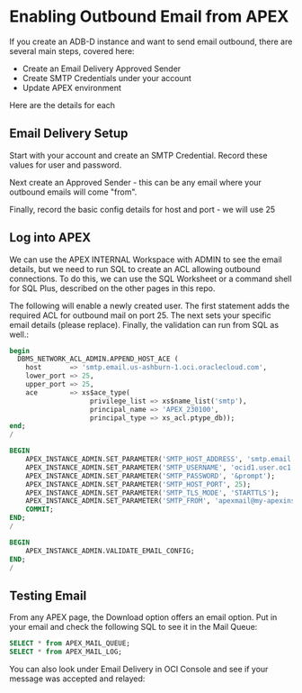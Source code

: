 # Enabling Outbound Email from APEX
If you create an ADB-D instance and want to send email outbound, there are several main steps, covered here:

- Create an Email Delivery Approved Sender
- Create SMTP Credentials under your account
- Update APEX environment

Here are the details for each

## Email Delivery Setup

Start with your account and create an SMTP Credential. Record these values for user and password.

Next create an Approved Sender - this can be any email where your outbound emails will come "from".

Finally, record the basic config details for host and port - we will use 25

## Log into APEX

We can use the APEX INTERNAL Workspace with ADMIN to see the email details, but we need to run SQL to create an ACL allowing outbound connections. To do this, we can use the SQL Worksheet or a command shell for SQL Plus, described on the other pages in this repo.

The following will enable a newly created user.  The first statement adds the required ACL for outbound mail on port 25.  The next sets your specific email details (please replace).  Finally, the validation can run from SQL as well.:
```sql
begin
  DBMS_NETWORK_ACL_ADMIN.APPEND_HOST_ACE (
    host       => 'smtp.email.us-ashburn-1.oci.oraclecloud.com',
    lower_port => 25,
    upper_port => 25,
    ace        => xs$ace_type(
                    privilege_list => xs$name_list('smtp'),
                    principal_name => 'APEX_230100',
                    principal_type => xs_acl.ptype_db));
end;
/

BEGIN
    APEX_INSTANCE_ADMIN.SET_PARAMETER('SMTP_HOST_ADDRESS', 'smtp.email.us-ashburn-1.oci.oraclecloud.com');
    APEX_INSTANCE_ADMIN.SET_PARAMETER('SMTP_USERNAME', 'ocid1.user.oc1..aaaaaaaazi2fdcfuv3noqvmhisggzk2ecwf6aqppn5hblr7znfvx745rqrkq@ocid1.tenancy.oc1..aaaaaaaackopa27emaz4uteg4sseutmk3qq73iyoymttpyjdu34bilvxo3da.3t.com');
    APEX_INSTANCE_ADMIN.SET_PARAMETER('SMTP_PASSWORD', '&prompt');
    APEX_INSTANCE_ADMIN.SET_PARAMETER('SMTP_HOST_PORT', 25);
    APEX_INSTANCE_ADMIN.SET_PARAMETER('SMTP_TLS_MODE', 'STARTTLS');
    APEX_INSTANCE_ADMIN.SET_PARAMETER('SMTP_FROM', 'apexmail@my-apexinstance.com');
    COMMIT;
END;
/

BEGIN
    APEX_INSTANCE_ADMIN.VALIDATE_EMAIL_CONFIG;
END;
/
```

## Testing Email

From any APEX page, the Download option offers an email option.  Put in your email and check the following SQL to see it in the Mail Queue:

```sql
SELECT * from APEX_MAIL_QUEUE;
SELECT * from APEX_MAIL_LOG;
```

You can also look under Email Delivery in OCI Console and see if your message was accepted and relayed:

